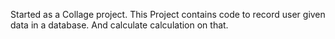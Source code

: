 Started as a Collage project. 
This Project contains code to record user given data in a database.
And calculate calculation on that.
